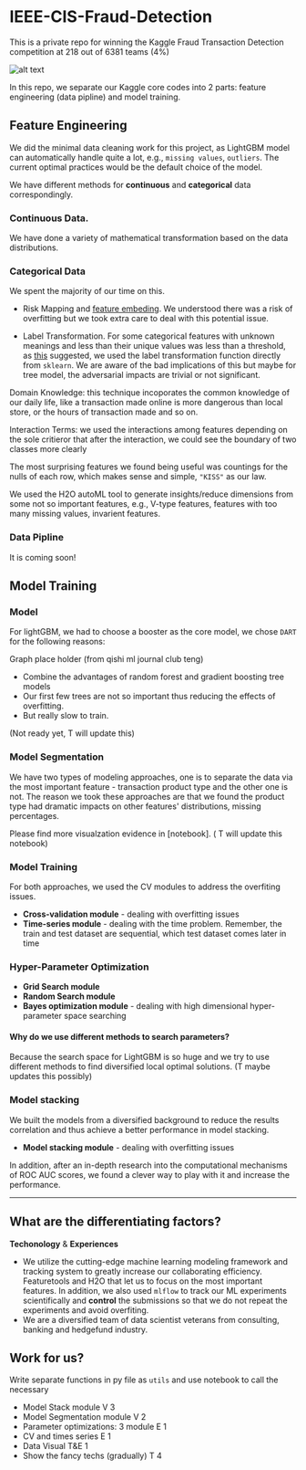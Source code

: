 # IEEE-CIS-Fraud-Detection
This is a private repo for winning the Kaggle Fraud Transaction Detection competition at 218 out of 6381 teams (4%)

![alt text](https://github.com/emisaycheese/IEEE-CIS-Fraud-Detection/tree/master/GIF/head.png)



In this repo, we separate our Kaggle core codes into 2 parts: feature engineering (data pipline) and model training.

## Feature Engineering

We did the minimal data cleaning work for this project, as LightGBM model can automatically handle quite a lot, e.g., `missing values`, `outliers`. The current optimal practices would be the default choice of the model.

We have different methods for **continuous** and **categorical** data correspondingly.

### Continuous Data. 
We have done a variety of mathematical transformation based on the data distributions.

### Categorical Data

We spent the majority of our time on this.

* Risk Mapping and [feature embeding](https://arxiv.org/abs/1604.06737). We understood there was a risk of overfitting but we took extra care to deal with this potential issue.

* Label Transformation. For some categorical features with unknown meanings and less than their unique values was less than a threshold, as [this](https://medium.com/data-design/visiting-categorical-features-and-encoding-in-decision-trees-53400fa65931) suggested, we used the label transformation function directly from `sklearn`. We are aware of the bad implications of this but maybe for tree model, the adversarial impacts are trivial or not significant.

Domain Knowledge: this technique incoporates the common knowledge of our daily life, like a transaction made online is more dangerous than local store, or the hours of transaction made and so on. 

Interaction Terms: we used the interactions among features depending on the sole critieror that after the interaction, we could see the boundary of two classes more clearly

The most surprising features we found being useful was countings for the nulls of each row, which makes sense and simple, `"KISS"` as our law.

We used the H2O autoML tool to generate insights/reduce dimensions from some not so important features, e.g., V-type features, features with too many missing values, invarient features.


### Data Pipline 

It is coming soon!


## Model Training



### Model

For lightGBM, we had to choose a booster as the core model, we chose `DART` for the following reasons:

Graph place holder (from qishi ml journal club teng)

* Combine the advantages of random forest and gradient boosting tree models
* Our first few trees are not so important thus reducing the effects of overfitting.
* But really slow to train. 

(Not ready yet, T will update this)

### Model Segmentation


We have two types of modeling approaches, one is to separate the data via the most important feature - transaction product type and the other one is not. The reason we took these approaches are that we found the product type had dramatic impacts on other features' distributions, missing percentages. 

Please find more visualzation evidence in [notebook]. ( T will update this notebook)

### Model Training


For both approaches, we used the CV modules to address the overfiting issues.

* **Cross-validation module** - dealing with overfitting issues
* **Time-series module** - dealing with the time problem. Remember, the train and test dataset are sequential, which test dataset comes later in time

### Hyper-Parameter Optimization
* **Grid Search module** 
* **Random Search module** 
* **Bayes optimization module** - dealing with high dimensional hyper-parameter space searching

#### Why do we use different methods to search parameters? 

Because the search space for LightGBM is so huge and we try to use different methods to find diversified local optimal solutions. (T maybe updates this possibly)


### Model stacking
We built the models from a diversified background to reduce the results correlation and thus achieve a better performance in model stacking.

* **Model stacking module** - dealing with overfitting issues


In addition, after an in-depth research into the computational mechanisms of ROC AUC scores, we found a clever way to play with it and increase the performance. 

---
## What are the differentiating factors?

**Techonology** & **Experiences**

* We utilize the cutting-edge machine learning modeling framework and tracking system to greatly increase our collaborating efficiency. Featuretools and H2O that let us to focus on the most important features. In addition, we also used `mlflow` to track our ML experiments scientifically and **control** the submissions so that we do not repeat the experiments and avoid overfiting. 
* We are a diversified team of data scientist veterans from consulting, banking and hedgefund industry.



## Work for us?
Write separate functions in py file as `utils` and use notebook to call the necessary

* Model Stack module V 3
* Model Segmentation module V 2
* Parameter optimizations: 3 module E 1
* CV and times series E 1
* Data Visual T&E 1
* Show the fancy techs (gradually) T 4
